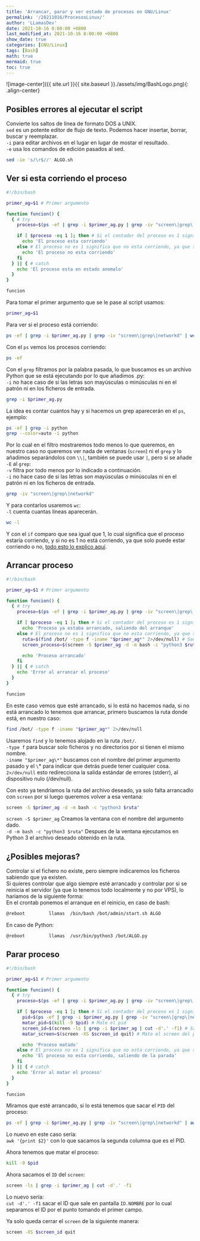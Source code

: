 ```yaml
---
title: 'Arrancar, parar y ver estado de procesos en GNU/Linux'
permalink: '/20211016/ProcesosLinux/'
author: 'LLamasDev'
date: 2021-10-16 8:00:00 +0800
last_modified_at: 2021-10-16 8:00:00 +0800
show_date: true
categories: [GNU/Linux]
tags: [Bash]
math: true
mermaid: true
toc: true
---
```


![image-center]({{ site.url }}{{ site.baseurl }}./assets/img/BashLogo.png){: .align-center}

## Posibles errores al ejecutar el script

Convierte los saltos de línea de formato DOS a UNIX.  
`sed` es un potente editor de flujo de texto. Podemos hacer insertar, borrar, buscar y reemplazar.  
`-i` para editar archivos en el lugar en lugar de mostar el resultado.  
`-e` usa los comandos de edición pasados al sed.
```bash
sed -ie 's/\r$//' ALGO.sh
```

## Ver si esta corriendo el proceso

```bash
#!/bin/bash

primer_ag=$1 # Primer argumento

function funcion() {
  { # try
    proceso=$(ps -ef | grep -i $primer_ag.py | grep -iv "screen\|grep\|networkd" | wc -l)

    if [ $proceso -eq 1 ]; then # Si el contador del proceso es 1 significa que esta corriendo
      echo 'El proceso esta corriendo'
    else # El proceso no es 1 significa que no esta corriendo, ya que solo puede estar arrancado una vez
      echo 'El proceso no esta corriendo'
    fi
  } || { # catch
    echo 'El proceso esta en estado anomalo'
  }
}

funcion
```

Para tomar el primer argumento que se le pase al script usamos:
```bash
primer_ag=$1
```

Para ver si el proceso está corriendo:
```bash
ps -ef | grep -i $primer_ag.py | grep -iv "screen\|grep\|networkd" | wc -l
```

Con el `ps` vemos los procesos corriendo:
```bash
ps -ef
```

Con el `grep` filtramos por la palabra pasada, lo que buscamos es un archivo Python que se está ejecutando por lo que añadimos .py:  
`-i` no hace caso de si las letras son mayúsculas o minúsculas ni en el patrón ni en los ficheros de entrada.
```bash
grep -i $primer_ag.py
```

La idea es contar cuantos hay y si hacemos un grep aparecerán en el `ps`, ejemplo:
```bash
ps -ef | grep -i python
grep --color=auto -i python
```

Por lo cual en el filtro mostraremos todo menos lo que queremos, en nuestro caso no queremos ver nada de ventanas (`screen`) ni el `grep` y lo añadimos separándolos con `\\|`, también se puede usar `|`, pero si se añade `-E` al `grep`:  
`-v` filtra por todo menos por lo indicado a continuación.  
`-i` no hace caso de si las letras son mayúsculas o minúsculas ni en el patrón ni en los ficheros de entrada.
```bash
grep -iv "screen\|grep\|networkd"
```

Y para contarlos usaremos `wc`:  
`-l` cuenta cuantas líneas aparecerán.
```bash
wc -l
```

Y con el `if` comparo que sea igual que 1, lo cual significa que el proceso estaría corriendo, y si no es 1 no está corriendo, ya que solo puede estar corriendo o no, [todo esto lo explico aquí](https://llamasdev.github.io/Blog/posts/Bash-comparaciones/).

## Arrancar proceso

```bash
#!/bin/bash

primer_ag=$1 # Primer argumento

function funcion() {
  { # try
    proceso=$(ps -ef | grep -i $primer_ag.py | grep -iv "screen\|grep\|networkd" | wc -l)

    if [ $proceso -eq 1 ]; then # Si el contador del proceso es 1 significa que esta corriendo
      echo 'Proceso ya estaba arrancado, saliendo del arranque'
    else # El proceso no es 1 significa que no esta corriendo, ya que solo puede estar arrancado una vez
      ruta=$(find /bot/ -type f -iname "$primer_ag*" 2>/dev/null) # Saco la ruta del archivo que siempre estan en bot
      screen_proceso=$(screen -S $primer_ag -d -m bash -c "python3 $ruta") # Ejecuto el archivo Python en una screen

      echo 'Proceso arrancado'
    fi
  } || { # catch
    echo 'Error al arrancar el proceso'
  }
}

funcion
```

En este caso vemos que esté arrancado, si lo está no hacemos nada, si no está arrancado lo tenemos que arrancar, primero buscamos la ruta donde está, en nuestro caso:
```bash
find /bot/ -type f -iname "$primer_ag*" 2>/dev/null
```

Usaremos `find` y lo tenemos alojado en la ruta `/bot/`.  
`-type f` para buscar solo ficheros y no directorios por si tienen el mismo nombre.  
`-iname "$primer_ag\*"` buscamos con el nombre del primer argumento pasado y el `\`* para indicar que detrás puede tener cualquier cosa.  
`2>/dev/null` esto redirecciona la salida estándar de errores (stderr), al dispositivo nulo (/dev/null).  

Con esto ya tendríamos la ruta del archivo deseado, ya solo falta arrancadlo con `screen` por si luego queremos volver a esa ventana:
```bash
screen -S $primer_ag -d -m bash -c "python3 $ruta"
```

`screen -S $primer_ag` Creamos la ventana con el nombre del argumento dado.  
`-d -m bash -c "python3 $ruta"` Despues de la ventana ejecutamos en Python 3 el archivo deseado obtenido en la ruta.  

## ¿Posibles mejoras?

Controlar si el fichero no existe, pero siempre indicaremos los ficheros sabiendo que ya existen.  
Si quieres controlar que algo siempre esté arrancado y controlar por si se reinicia el servidor (ya que lo tenemos todo localmente y no por VPS), lo haríamos de la siguiente forma:  
En el crontab ponemos el arranque en el reinicio, en caso de bash:
```bash
@reboot         llamas  /bin/bash /bot/admin/start.sh ALGO
```

En caso de Python:
```bash
@reboot         llamas  /usr/bin/python3 /bot/ALGO.py
```

## Parar proceso

```bash
#!/bin/bash

primer_ag=$1 # Primer argumento

function funcion() {
  { # try
    proceso=$(ps -ef | grep -i $primer_ag.py | grep -iv "screen\|grep\|networkd" | wc -l)

    if [ $proceso -eq 1 ]; then # Si el contador del proceso es 1 significa que esta corriendo
      pid=$(ps -ef | grep -i $primer_ag.py | grep -iv "screen\|grep\|networkd" | awk '{print $2}') # Saco el pid del proceso
      matar_pid=$(kill -9 $pid) # Mato el pid
      screen_id=$(screen -ls | grep -i $primer_ag | cut -d'.' -f1) # Saco el id del screen
      matar_screen=$(screen -XS $screen_id quit) # Mato el screen del proceso

      echo 'Proceso matado'
    else # El proceso no es 1 significa que no esta corriendo, ya que solo puede estar arrancado una vez
      echo 'El proceso no esta corriendo, saliendo de la parada'
    fi
  } || { # catch
    echo 'Error al matar el proceso'
  }
}

funcion
```

Miramos que esté arrancado, si lo está tenemos que sacar el `PID` del proceso:
```bash
ps -ef | grep -i $primer_ag.py | grep -iv "screen\|grep\|networkd" | awk '{print $2}'
```

Lo nuevo en este caso sería:  
`awk '{print $2}'` con lo que sacamos la segunda columna que es el PID.

Ahora tenemos que matar el proceso:
```bash
kill -9 $pid
```

Ahora sacamos el `ID` del `screen`:
```bash
screen -ls | grep -i $primer_ag | cut -d'.' -f1
```

Lo nuevo sería:  
`cut -d'.' -f1` sacar el ID que sale en pantalla `ID.NOMBRE` por lo cual separamos el ID por el punto tomando el primer campo.

Ya solo queda cerrar el `screen` de la siguiente manera:
```bash
screen -XS $screen_id quit
```